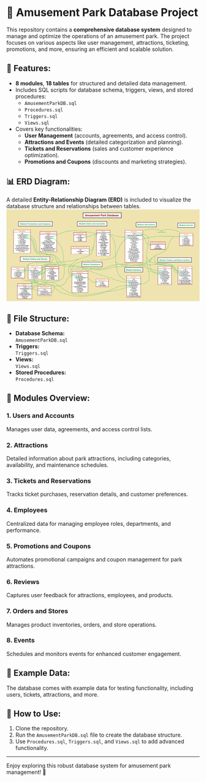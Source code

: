 # 🎢 Amusement Park Database Project  

This repository contains a **comprehensive database system** designed to manage and optimize the operations of an amusement park. The project focuses on various aspects like user management, attractions, ticketing, promotions, and more, ensuring an efficient and scalable solution.  

## 🚀 Features:  
- **8 modules**, **18 tables** for structured and detailed data management.  
- Includes SQL scripts for database schema, triggers, views, and stored procedures:  
  - `AmusementParkDB.sql`  
  - `Procedures.sql`  
  - `Triggers.sql`  
  - `Views.sql`  
- Covers key functionalities:  
  - **User Management** (accounts, agreements, and access control).  
  - **Attractions and Events** (detailed categorization and planning).  
  - **Tickets and Reservations** (sales and customer experience optimization).  
  - **Promotions and Coupons** (discounts and marketing strategies).  

## 📊 ERD Diagram:  
A detailed **Entity-Relationship Diagram (ERD)** is included to visualize the database structure and relationships between tables.  
![ERD Diagram](./diagram.png)  

## 📂 File Structure:  
- **Database Schema:**  
  `AmusementParkDB.sql`  
- **Triggers:**  
  `Triggers.sql`  
- **Views:**  
  `Views.sql`  
- **Stored Procedures:**  
  `Procedures.sql`  

## 📝 Modules Overview:  
### 1. Users and Accounts  
Manages user data, agreements, and access control lists.  
### 2. Attractions  
Detailed information about park attractions, including categories, availability, and maintenance schedules.  
### 3. Tickets and Reservations  
Tracks ticket purchases, reservation details, and customer preferences.  
### 4. Employees  
Centralized data for managing employee roles, departments, and performance.  
### 5. Promotions and Coupons  
Automates promotional campaigns and coupon management for park attractions.  
### 6. Reviews  
Captures user feedback for attractions, employees, and products.  
### 7. Orders and Stores  
Manages product inventories, orders, and store operations.  
### 8. Events  
Schedules and monitors events for enhanced customer engagement.  

## 📜 Example Data:  
The database comes with example data for testing functionality, including users, tickets, attractions, and more.

## 🎯 How to Use:  
1. Clone the repository.  
2. Run the `AmusementParkDB.sql` file to create the database structure.  
3. Use `Procedures.sql`, `Triggers.sql`, and `Views.sql` to add advanced functionality.  

---
Enjoy exploring this robust database system for amusement park management! 🎡
